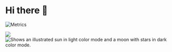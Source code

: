 # Hi there 👋

![Metrics](https://metrics.lecoq.io/redlinejoes?template=classic&base=header%2C%20activity%2C%20community%2C%20repositories%2C%20metadata&base.indepth=false&base.hireable=false&base.skip=false&config.timezone=America%2FNew_York)

<picture>
<source
  srcset="![RedLine Joe's GitHub stats](https://github-readme-stats.vercel.app/api?username=redlinejoes&show_icons=true&theme=merko&bg_color=00000000#gh-dark-mode-only)"
  media="(prefers-color-scheme: dark)"
/>
<source
  srcset="![RedLine Joe's GitHub stats](https://github-readme-stats.vercel.app/api?username=redlinejoes&show_icons=true&theme=merko#gh-light-mode-only)"
  media="(prefers-color-scheme: light), (prefers-color-scheme: no-preference)"
/>
<img src="https://github-readme-stats.vercel.app/api?username=redlinejoes&show_icons=true" />
</picture>
<picture>
  <source media="(prefers-color-scheme: dark)" srcset="https://user-images.githubusercontent.com/25423296/163456776-7f95b81a-f1ed-45f7-b7ab-8fa810d529fa.png">
  <img alt="Shows an illustrated sun in light color mode and a moon with stars in dark color mode." src="https://user-images.githubusercontent.com/25423296/163456779-a8556205-d0a5-45e2-ac17-42d089e3c3f8.png">
</picture>
